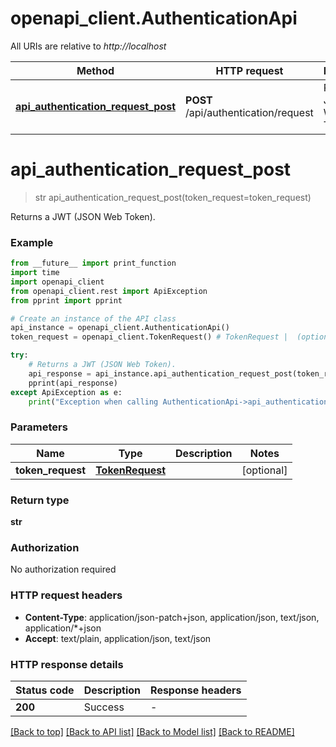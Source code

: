 # openapi_client.AuthenticationApi

All URIs are relative to *http://localhost*

Method | HTTP request | Description
------------- | ------------- | -------------
[**api_authentication_request_post**](AuthenticationApi.md#api_authentication_request_post) | **POST** /api/authentication/request | Returns a JWT (JSON Web Token).


# **api_authentication_request_post**
> str api_authentication_request_post(token_request=token_request)

Returns a JWT (JSON Web Token).

### Example

```python
from __future__ import print_function
import time
import openapi_client
from openapi_client.rest import ApiException
from pprint import pprint

# Create an instance of the API class
api_instance = openapi_client.AuthenticationApi()
token_request = openapi_client.TokenRequest() # TokenRequest |  (optional)

try:
    # Returns a JWT (JSON Web Token).
    api_response = api_instance.api_authentication_request_post(token_request=token_request)
    pprint(api_response)
except ApiException as e:
    print("Exception when calling AuthenticationApi->api_authentication_request_post: %s\n" % e)
```

### Parameters

Name | Type | Description  | Notes
------------- | ------------- | ------------- | -------------
 **token_request** | [**TokenRequest**](TokenRequest.md)|  | [optional] 

### Return type

**str**

### Authorization

No authorization required

### HTTP request headers

 - **Content-Type**: application/json-patch+json, application/json, text/json, application/*+json
 - **Accept**: text/plain, application/json, text/json

### HTTP response details
| Status code | Description | Response headers |
|-------------|-------------|------------------|
**200** | Success |  -  |

[[Back to top]](#) [[Back to API list]](../README.md#documentation-for-api-endpoints) [[Back to Model list]](../README.md#documentation-for-models) [[Back to README]](../README.md)

